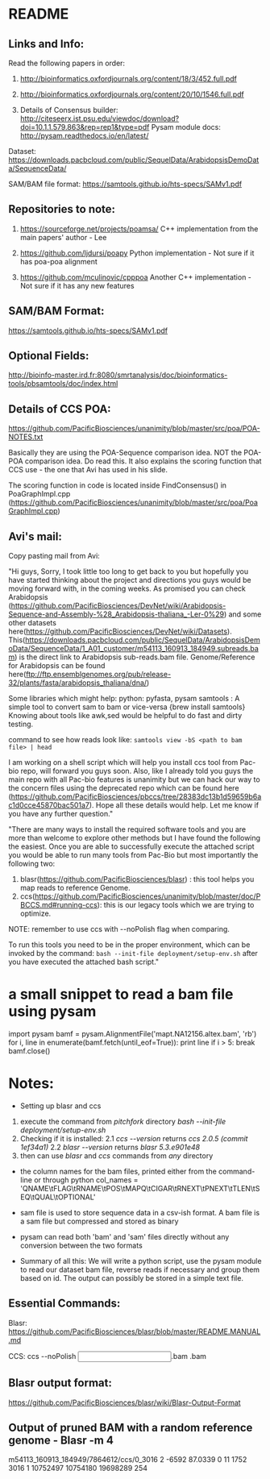 # README #

Links and Info:
--------------
Read the following papers in order:
1) http://bioinformatics.oxfordjournals.org/content/18/3/452.full.pdf

2) http://bioinformatics.oxfordjournals.org/content/20/10/1546.full.pdf

3) Details of Consensus builder: http://citeseerx.ist.psu.edu/viewdoc/download?doi=10.1.1.579.863&rep=rep1&type=pdf
Pysam module docs:
http://pysam.readthedocs.io/en/latest/

Dataset:
https://downloads.pacbcloud.com/public/SequelData/ArabidopsisDemoData/SequenceData/

SAM/BAM file format:
https://samtools.github.io/hts-specs/SAMv1.pdf

Repositories to note:
--------------------
1) https://sourceforge.net/projects/poamsa/
   C++ implementation from the main papers' author - Lee

2) https://github.com/ljdursi/poapy
   Python implementation - Not sure if it has poa-poa alignment

3) https://github.com/mculinovic/cpppoa
   Another C++ implementation - Not sure if it has any new features

SAM/BAM Format:
--------------
https://samtools.github.io/hts-specs/SAMv1.pdf

Optional Fields:
----------------
http://bioinfo-master.ird.fr:8080/smrtanalysis/doc/bioinformatics-tools/pbsamtools/doc/index.html

Details of CCS POA:
---------------
https://github.com/PacificBiosciences/unanimity/blob/master/src/poa/POA-NOTES.txt

Basically they are using the POA-Sequence comparison idea. NOT the POA-POA comparison idea. Do read this. It also explains the scoring function that CCS use - the one that Avi has used in his slide.

The scoring function in code is located inside FindConsensus() in PoaGraphImpl.cpp (https://github.com/PacificBiosciences/unanimity/blob/master/src/poa/PoaGraphImpl.cpp)

Avi's mail:
----------

Copy pasting mail from Avi:

"Hi guys,
Sorry, I took little too long to get back to you but hopefully you have started thinking about the project and directions 
you guys would be moving forward with, in the coming weeks.
As promised you can check Arabidopsis
(https://github.com/PacificBiosciences/DevNet/wiki/Arabidopsis-Sequence-and-Assembly-%28_Arabidopsis-thaliana_-Ler-0%29)
and some other datasets here(https://github.com/PacificBiosciences/DevNet/wiki/Datasets).
This(https://downloads.pacbcloud.com/public/SequelData/ArabidopsisDemoData/SequenceData/1_A01_customer/m54113_160913_184949.subreads.bam)
is the direct link to Arabidopsis sub-reads.bam file.
Genome/Reference for Arabidopsis can be found here(ftp://ftp.ensemblgenomes.org/pub/release-32/plants/fasta/arabidopsis_thaliana/dna/) 

Some libraries which might help:
python: pyfasta, pysam
samtools : A simple tool to convert sam to bam or vice-versa {brew install samtools}
Knowing about tools like awk,sed would be helpful to do fast and dirty testing.

command to see how reads look like:
```samtools view -bS <path to bam file> | head```

I am working on a shell script which will help you install ccs tool from Pac-bio repo, will forward you guys soon. 
Also, like I already told you guys the main repo with all Pac-bio features is unanimity but we can hack our way to the concern files
using the deprecated repo which can be found here (https://github.com/PacificBiosciences/pbccs/tree/28383dc13b1d59659b6ac1d0cce45870bac501a7).
Hope all these details would help.
Let me know if you have any further question."

"There are many ways to install the required software tools and you are more than welcome to explore other methods 
but I have found the following the easiest.
Once you are able to successfully execute the attached script you would be able to run many tools from Pac-Bio but 
most importantly the following two:
1. blasr(https://github.com/PacificBiosciences/blasr) : this tool helps you map reads to reference Genome.
2. ccs(https://github.com/PacificBiosciences/unanimity/blob/master/doc/PBCCS.md#running-ccs): this is our legacy tools which we
	are trying to optimize.

NOTE: remember to use ccs with --noPolish flag when comparing.

To run this tools you need to be in the proper environment, which can be invoked by the command: 
``bash --init-file deployment/setup-env.sh`` after you have executed the attached bash script."

# a small snippet to read a bam file using pysam  
import pysam
bamf = pysam.AlignmentFile('mapt.NA12156.altex.bam', 'rb')
for i, line in enumerate(bamf.fetch(until_eof=True)):
    print line
    if i > 5:
        break
bamf.close()

# Notes:
- Setting up blasr and ccs
1. execute the command from *pitchfork* directory 
*bash --init-file deployment/setup-env.sh*
2. Checking if it is installed:
2.1 *ccs --version* returns *ccs 2.0.5 (commit 1ef34a1)*
2.2 *blasr --version* returns *blasr	5.3.e901e48*
3. then can use *blasr* and *ccs* commands from *any* directory

- the column names for the bam files, printed either from the command-line or through python 
col_names = 'QNAME\tFLAG\tRNAME\tPOS\tMAPQ\tCIGAR\tRNEXT\tPNEXT\tTLEN\tSEQ\tQUAL\tOPTIONAL'

- sam file is used to store sequence data in a csv-ish format. A bam file is a sam file but compressed and stored as binary

- pysam can read both 'bam' and 'sam' files directly without any conversion between the two formats

- Summary of all this: We will write a python script, use the pysam module to read our dataset bam file, reverse reads if necessary and group them based on id. The output can possibly be stored in a simple text file.

Essential Commands:
-------------------

Blasr: https://github.com/PacificBiosciences/blasr/blob/master/README.MANUAL.md

CCS: ccs --noPolish <input subread>.bam <output file>.bam

Blasr output format:
--------------------
https://github.com/PacificBiosciences/blasr/wiki/Blasr-Output-Format

Output of pruned BAM with a random reference genome - Blasr -m 4
---------------------------------------------------
m54113_160913_184949/7864612/ccs/0_3016 2 -6592 87.0339 0 11 1752 3016 1 10752497 10754180 19698289 254
